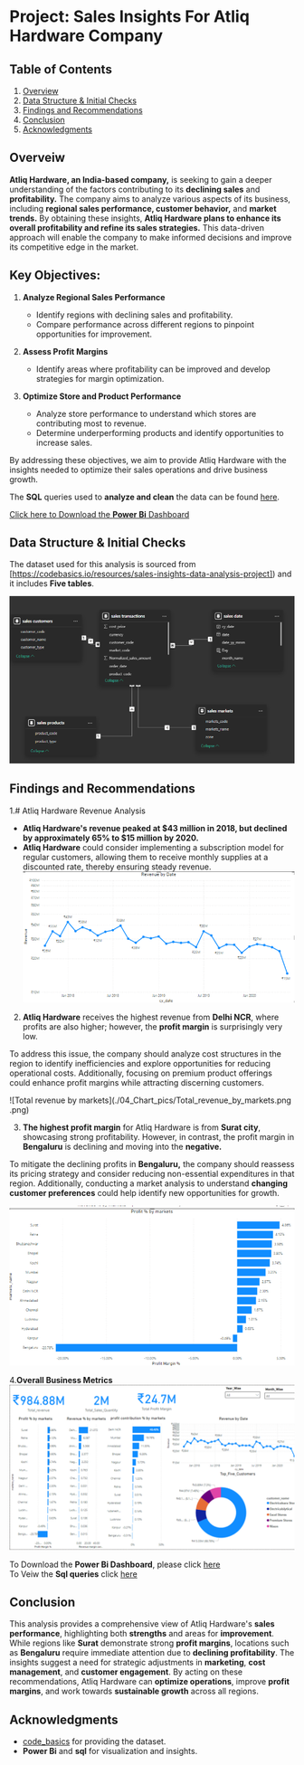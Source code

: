# Project: Sales Insights For Atliq Hardware Company

## Table of Contents
1. [Overview](#overview)
2. [Data Structure & Initial Checks](#data-structure--initial-checks)
3. [Findings and Recommendations](#findings-and-recommendations)
4. [Conclusion](#conclusion)
5. [Acknowledgments](#acknowledgments)

## Overveiw
**Atliq Hardware, an India-based company,** is seeking to gain a deeper understanding of the factors contributing to its **declining sales** and **profitability.** The company aims to analyze various aspects of its business, including **regional sales performance, customer behavior,** and **market trends.** By obtaining these insights, **Atliq Hardware plans to enhance its overall profitability and refine its sales strategies.** This data-driven approach will enable the company to make informed decisions and improve its competitive edge in the market.

## Key Objectives:

1. **Analyze Regional Sales Performance**  
   - Identify regions with declining sales and profitability.
   - Compare performance across different regions to pinpoint opportunities for improvement.

2. **Assess Profit Margins**  
   - Identify areas where profitability can be improved and develop strategies for margin optimization.

3. **Optimize Store and Product Performance**  
   - Analyze store performance to understand which stores are contributing most to revenue.
   - Determine underperforming products and identify opportunities to increase sales.


By addressing these objectives, we aim to provide Atliq Hardware with the insights needed to optimize their sales operations and drive business growth.



The **SQL** queries used to **analyze and clean** the data can be found [here](https://github.com/Maaz-Umar-00/Sales-Insights-For-Atliq-hardware/blob/main/03_Sales_insights_in_python-sql.ipynb).

[Click here to Download the  **Power Bi** Dashboard](https://github.com/Maaz-Umar-00/Sales-Insights-For-Atliq-hardware/blob/main/02_Atliq_hardware_sales_project.pbix)


## Data Structure & Initial Checks
The dataset used for this analysis is sourced from [https://codebasics.io/resources/sales-insights-data-analysis-project]) and it includes **Five tables**.

![Data Model Or Data Structure](./04_Chart_pics/Data_Structure.png
)

## Findings and Recommendations
1.# Atliq Hardware Revenue Analysis

- **Atliq Hardware's revenue peaked at $43 million in 2018, but declined by approximately 65% to $15 million by 2020.**
- **Atliq Hardware** could consider implementing a subscription model for regular customers, allowing them to receive monthly supplies at a discounted rate, thereby ensuring steady revenue. 
![Revenue Trends by Date](./04_Chart_pics/revenue_by_date.png)



2. **Atliq Hardware** receives the highest revenue from **Delhi NCR**, where profits are also higher; however, the **profit margin** is surprisingly very low. 

To address this issue, the company should analyze cost structures in the region to identify inefficiencies and explore opportunities for reducing operational costs. Additionally, focusing on premium product offerings could enhance profit margins while attracting discerning customers.

![Total revenue by markets](./04_Chart_pics/Total_revenue_by_markets.png
.png)

 
3. **The highest profit margin** for Atliq Hardware is from **Surat city**, showcasing strong profitability. However, in contrast, the profit margin in **Bengaluru** is declining and moving into the **negative.** 

To mitigate the declining profits in **Bengaluru,** the company should reassess its pricing strategy and consider reducing non-essential expenditures in that region. Additionally, conducting a market analysis to understand **changing customer preferences** could help identify new opportunities for growth.

![Total porfit margin](./04_Chart_pics/Total_profit_margin.png) 

4.**Overall Business Metrics**
![Revenue Trends](./04_Chart_pics/Full_dashboard.png)

     
To Download the **Power Bi Dashboard**, please click [here](https://github.com/Maaz-Umar-00/Sales-Insights-For-Atliq-hardware/blob/main/02_Atliq_hardware_sales_project.pbix)\
To Veiw the  **Sql queries** click [here](https://github.com/Maaz-Umar-00/Sales-Insights-For-Atliq-hardware/blob/main/03_Sales_insights_in_python-sql.ipynb)


## Conclusion

This analysis provides a comprehensive view of Atliq Hardware's **sales performance**, highlighting both **strengths** and areas for **improvement**. While regions like **Surat** demonstrate strong **profit margins**, locations such as **Bengaluru** require immediate attention due to **declining profitability**. The insights suggest a need for strategic adjustments in **marketing**, **cost management**, and **customer engagement**. By acting on these recommendations, Atliq Hardware can **optimize operations**, improve **profit margins**, and work towards **sustainable growth** across all regions.

## Acknowledgments
* [code_basics](https://codebasics.io/resources/sales-insights-data-analysis-project) for providing the dataset.
* **Power Bi** and **sql** for visualization and insights.


